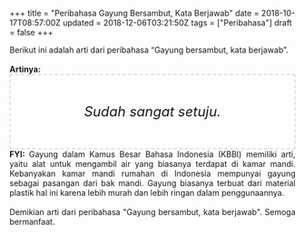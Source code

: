 +++
title = "Peribahasa Gayung Bersambut, Kata Berjawab"
date = 2018-10-17T08:57:00Z
updated = 2018-12-06T03:21:50Z
tags = ["Peribahasa"]
draft = false
+++

<div dir="ltr" style="text-align: left;" trbidi="on"><div style="text-align: justify;">Berikut ini adalah arti dari peribahasa “Gayung bersambut, kata berjawab”.</div><br /><div style="text-align: justify;"><b>Artinya:</b></div><div style="border: 2px dashed #ddd; font-size: 24px; height: auto; margin: 0 auto; padding: 50px; text-align: center; width: auto;"><i>Sudah sangat setuju.</i></div><div style="text-align: justify;"><b>FYI: </b>Gayung dalam Kamus Besar Bahasa Indonesia (KBBI) memiliki arti, yaitu alat untuk mengambil air yang biasanya terdapat di kamar mandi. Kebanyakan kamar mandi rumahan di Indonesia mempunyai gayung sebagai pasangan dari bak mandi. Gayung biasanya terbuat dari material plastik hal ini karena lebih murah dan lebih ringan dalam penggunaannya.</div><div style="text-align: justify;"><br /></div><div style="text-align: justify;">Demikian arti dari peribahasa "Gayung bersambut, kata berjawab". Semoga bermanfaat.</div></div>
